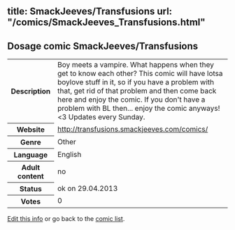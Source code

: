 title: SmackJeeves/Transfusions
url: "/comics/SmackJeeves_Transfusions.html"
---
Dosage comic SmackJeeves/Transfusions
-----------------------------------------

<p id="msg"></p>
<script type="text/javascript">
if (window.location.search === '?edit_info_mail=sent_ok') {
  var elem = document.getElementById("msg");
  elem.innerHTML = 'Edited information sucessfully sent.';
  elem.className = 'ok';
}
</script>
<table class="comicinfo">
<tr>
<th>Description</th><td>Boy meets a vampire. What happens when they get to know each other? This comic will have lotsa boylove stuff in it, so if you have a problem with that, get rid of that problem and then come back here and enjoy the comic. If you don't have a problem with BL then... enjoy the comic anyways!&lt;3 Updates every Sunday.</td>
</tr>
<tr>
<th>Website</th><td><a href="http://transfusions.smackjeeves.com/comics/">http://transfusions.smackjeeves.com/comics/</a></td>
</tr>
<tr>
<th>Genre</th><td>Other</td>
</tr>
<tr>
<th>Language</th><td>English</td>
</tr>
<tr>
<th>Adult content</th><td>no</td>
</tr>
<tr>
<th>Status</th><td>ok on 29.04.2013</td>
</tr>
<tr>
<th>Votes</th><td>0</td>
</tr>
</table>

[Edit this info](SmackJeeves_Transfusions_edit.html) or go back to the [comic list](../comic-index.html).
